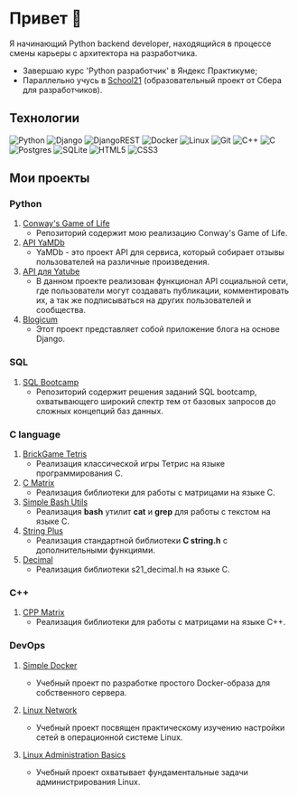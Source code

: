 # Привет 👋

Я начинающий Python backend developer, находящийся в процессе смены карьеры с архитектора на разработчика.

- Завершаю курс 'Python разработчик' в Яндекс Практикуме;
- Параллельно учусь в [School21](https://21-school.ru/) (образовательный проект от Сбера для разработчиков).

## Технологии

![Python](https://img.shields.io/badge/python-3670A0?style=for-the-badge&logo=python&logoColor=ffdd54)
![Django](https://img.shields.io/badge/django-%23092E20.svg?style=for-the-badge&logo=django&logoColor=white)
![DjangoREST](https://img.shields.io/badge/DJANGO-REST-ff1709?style=for-the-badge&logo=django&logoColor=white&color=ff1709&labelColor=gray)
![Docker](https://img.shields.io/badge/docker-%230db7ed.svg?style=for-the-badge&logo=docker&logoColor=white)
![Linux](https://img.shields.io/badge/Linux-FCC624?style=for-the-badge&logo=linux&logoColor=black)
![Git](https://img.shields.io/badge/git-%23F05033.svg?style=for-the-badge&logo=git&logoColor=white)
![C++](https://img.shields.io/badge/c++-%2300599C.svg?style=for-the-badge&logo=c%2B%2B&logoColor=white)
![C](https://img.shields.io/badge/c-%2300599C.svg?style=for-the-badge&logo=c&logoColor=white)
![Postgres](https://img.shields.io/badge/postgres-%23316192.svg?style=for-the-badge&logo=postgresql&logoColor=white)
![SQLite](https://img.shields.io/badge/sqlite-%2307405e.svg?style=for-the-badge&logo=sqlite&logoColor=white)
![HTML5](https://img.shields.io/badge/html5-%23E34F26.svg?style=for-the-badge&logo=html5&logoColor=white)
![CSS3](https://img.shields.io/badge/css3-%231572B6.svg?style=for-the-badge&logo=css3&logoColor=white)

## Мои проекты

### Python

1. [Conway's Game of Life](https://github.com/clifforc/game_of_life)
   - Репозиторий содержит мою реализацию Conway's Game of Life.
2. [API YaMDb](https://github.com/clifforc/api_yamdb)
   - YaMDb - это проект API для сервиса, который собирает отзывы пользователей на различные произведения.
3. [API для Yatube](https://github.com/clifforc/api_final_yatube)
   - В данном проекте реализован функционал API социальной сети, где пользователи могут создавать публикации, комментировать их, а так же подписываться на других пользователей и сообщества.
4. [Blogicum](https://github.com/clifforc/Blogicum)
   - Этот проект представляет собой приложение блога на основе Django.


### SQL

1. [SQL Bootcamp](https://github.com/clifforc/SQL_bootcamp)
   - Репозиторий содержит решения заданий SQL bootcamp, охватывающего широкий спектр тем от базовых запросов до сложных концепций баз данных.


### C language

1. [BrickGame Tetris](https://github.com/clifforc/C_brick_game_tetris)
   - Реализация классической игры Тетрис на языке программирования C.
2. [C Matrix](https://github.com/clifforc/C_matrix)
   - Реализация библиотеки для работы с матрицами на языке C.
3. [Simple Bash Utils](https://github.com/clifforc/C_simple_bash_utils)
   - Реализация **bash** утилит **cat** и **grep** для работы с текстом на языке C.
4. [String Plus](https://github.com/clifforc/C_string_plus)
   - Реализация стандартной библиотеки **C string.h** с дополнительными функциями.
5. [Decimal](https://github.com/clifforc/C_decimal)
   - Реализация библиотеки s21_decimal.h на языке C.


### C++

1. [CPP Matrix](https://github.com/clifforc/CPP_matrix)
   - Реализация библиотеки для работы с матрицами на языке C++.


### DevOps
1. [Simple Docker](https://github.com/clifforc/Simple_Docker)
   - Учебный проект по разработке простого Docker-образа для собственного сервера.
   
2. [Linux Network](https://github.com/clifforc/Linux_Network)
   - Учебный проект посвящен практическому изучению настройки сетей в операционной системе Linux.
   
3. [Linux Administration Basics](https://github.com/clifforc/Linux_Administration_Basics)
   - Учебный проект охватывает фундаментальные задачи администрирования Linux.
